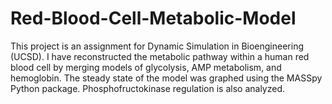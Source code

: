 # Red-Blood-Cell-Metabolic-Model
This project is an assignment for Dynamic Simulation in Bioengineering (UCSD). I have reconstructed the metabolic pathway within a human red blood cell by merging models of glycolysis, AMP metabolism, and hemoglobin. The steady state of the model was graphed using the MASSpy Python package. Phosphofructokinase regulation is also analyzed. 
